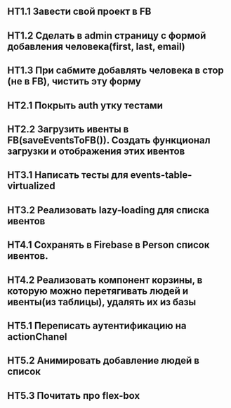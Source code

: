 ## HT1.1 Завести свой проект в FB
## HT1.2 Сделать в admin страницу с формой добавления человека(first, last, email)
## HT1.3 При сабмите добавлять человека в стор (не в FB), чистить эту форму

## HT2.1 Покрыть auth утку тестами
## HT2.2 Загрузить ивенты в FB(saveEventsToFB()). Создать функционал загрузки и отображения этих ивентов

## HT3.1 Написать тесты для events-table-virtualized
## HT3.2 Реализовать lazy-loading для списка ивентов

## HT4.1 Сохранять в Firebase в Person список ивентов.
## HT4.2 Реализовать компонент корзины, в которую можно перетягивать людей и ивенты(из таблицы), удалять их из базы

## HT5.1 Переписать аутентификацию на actionChanel
## HT5.2 Анимировать добавление людей в список
## HT5.3 Почитать про flex-box